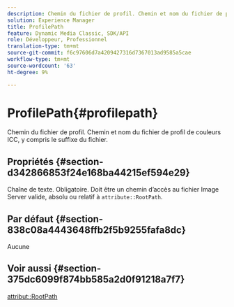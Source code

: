```yaml
---
description: Chemin du fichier de profil. Chemin et nom du fichier de profil de couleurs ICC, y compris le suffixe du fichier.
solution: Experience Manager
title: ProfilePath
feature: Dynamic Media Classic, SDK/API
role: Développeur, Professionnel
translation-type: tm+mt
source-git-commit: f6c97606d7a4209427316d7367013ad9585a5cae
workflow-type: tm+mt
source-wordcount: '63'
ht-degree: 9%

---
```



# ProfilePath{#profilepath}

Chemin du fichier de profil. Chemin et nom du fichier de profil de couleurs ICC, y compris le suffixe du fichier.

## Propriétés {#section-d342866853f24e168ba44215ef594e29}

Chaîne de texte. Obligatoire. Doit être un chemin d’accès au fichier Image Server valide, absolu ou relatif à `attribute::RootPath`.

## Par défaut {#section-838c08a4443648ffb2f5b9255fafa8dc}

Aucune

## Voir aussi {#section-375dc6099f874bb585a2d0f91218a7f7}

[attribut::RootPath](../../../../../is-api/image-catalog/image-serving-api-ref/c-image-catalog-reference/c-attributes-reference/r-rootpath.md#reference-17d57e5967be403b8408fa7214017494)
